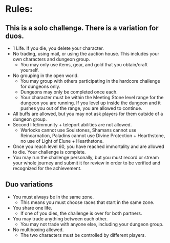 # **Rules:**

## This is a solo challenge. There is a variation for duos.

- 1 Life. If you die, you delete your character.
- No trading, using mail, or using the auction house. This includes your own characters and dungeon group.
  - You may only use items, gear, and gold that you obtain/craft yourself.
- No grouping in the open world.
  - You may group with others participating in the hardcore challenge for dungeons only.
  - Dungeons may only be completed once each.
  - Your character must be within the Meeting Stone level range for the dungeon you are running. If you level up inside the dungeon and it pushes you out of the range, you are allowed to continue.
- All buffs are allowed, but you may not ask players for them outside of a dungeon group.
- Second life/immunity + teleport abilities are not allowed.
  - Warlocks cannot use Soulstones, Shamans cannot use Reincarnation, Paladins cannot use Divine Protection + Hearthstone, no use of Light of Elune + Hearthstone.
- Once you reach level 60, you have reached immortality and are allowed to die. Your challenge is complete.
- You may run the challenge personally, but you must record or stream your whole journey and submit it for review in order to be verified and recognized for the achievement.

## Duo variations

- You must always be in the same zone.
  - This means you must choose races that start in the same zone.
- You share one life.
  - If one of you dies, the challenge is over for both partners.
- You may trade anything between each other.
  - You may not trade with anyone else, including your dungeon group.
- No multiboxing allowed.
  - The two characters must be controlled by different players.
